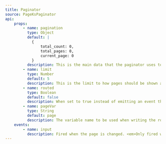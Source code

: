 ```yaml
---
title: Paginator
source: PageKsPaginator
api: 
    props: 
        - name: pagination
          type: Object
          default: |
            {
                total_count: 0,
                total_pages: 0,
                current_page: 0
            }
          description: This is the main data that the paginator uses to operate
        - name: limit
          type: Number
          default: 5
          description: This is the limit to how pages should be shown at once. An ellipsis will be placed when it exceeds this limit
        - name: routed
          type: Boolean
          default: false
          description: When set to true instead of emitting an event the paginator will write directly to the router query
        - name: pageVar
          type: String
          default: page
          description: The variable name to be used when writing the route query
    events: 
        - name: input
          description: Fired when the page is changed. <em>Only fired when routed is not true</em>
---
```

